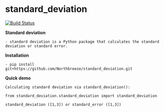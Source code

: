 # standard_deviation


[![Build Status](https://travis-ci.org/Northbreeze/standard_deviation.svg?branch=master)](https://travis-ci.org/Northbreeze/standard_deviation)


**Standard deviation**

```
- standard deviation is a Python package that calculates the standard deviation or standard error.
```

**Installation**

```
- pip install git+https://github.com/Northbreeze/standard_deviation.git
```

**Quick demo**

```
Calculating standard deviation via standard_deviation():

from standard_deviation.standard_deviation import standard_deviation

standard_deviation ([1,3]) or standard_error ([1,3])
```